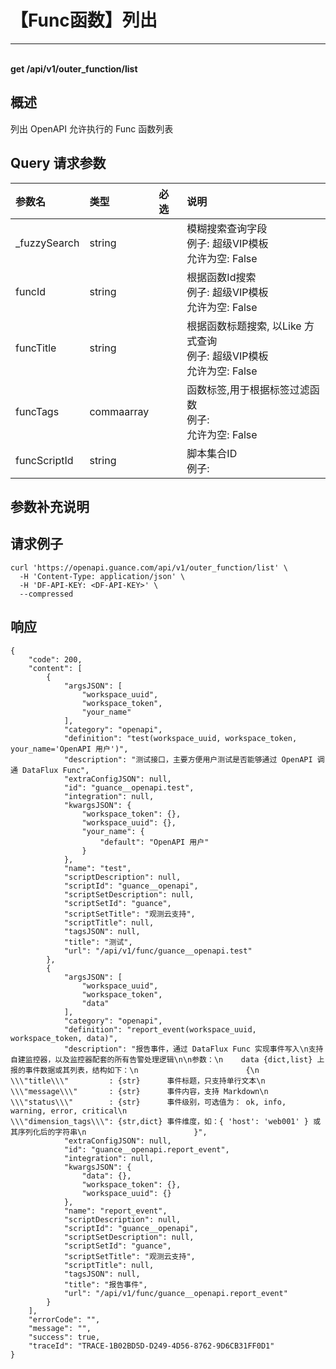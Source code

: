 # 【Func函数】列出

---

<br />**get /api/v1/outer_function/list**

## 概述
列出 OpenAPI 允许执行的 Func 函数列表




## Query 请求参数

| 参数名        | 类型     | 必选   | 说明              |
|:-----------|:-------|:-----|:----------------|
| _fuzzySearch | string |  | 模糊搜索查询字段<br>例子: 超级VIP模板 <br>允许为空: False <br> |
| funcId | string |  | 根据函数Id搜索<br>例子: 超级VIP模板 <br>允许为空: False <br> |
| funcTitle | string |  | 根据函数标题搜索, 以Like 方式查询<br>例子: 超级VIP模板 <br>允许为空: False <br> |
| funcTags | commaarray |  | 函数标签,用于根据标签过滤函数<br>例子:  <br>允许为空: False <br> |
| funcScriptId | string |  | 脚本集合ID<br>例子:  <br> |

## 参数补充说明





## 请求例子
```shell
curl 'https://openapi.guance.com/api/v1/outer_function/list' \
  -H 'Content-Type: application/json' \
  -H 'DF-API-KEY: <DF-API-KEY>' \
  --compressed
```




## 响应
```shell
{
    "code": 200,
    "content": [
        {
            "argsJSON": [
                "workspace_uuid",
                "workspace_token",
                "your_name"
            ],
            "category": "openapi",
            "definition": "test(workspace_uuid, workspace_token, your_name='OpenAPI 用户')",
            "description": "测试接口，主要方便用户测试是否能够通过 OpenAPI 调通 DataFlux Func",
            "extraConfigJSON": null,
            "id": "guance__openapi.test",
            "integration": null,
            "kwargsJSON": {
                "workspace_token": {},
                "workspace_uuid": {},
                "your_name": {
                    "default": "OpenAPI 用户"
                }
            },
            "name": "test",
            "scriptDescription": null,
            "scriptId": "guance__openapi",
            "scriptSetDescription": null,
            "scriptSetId": "guance",
            "scriptSetTitle": "观测云支持",
            "scriptTitle": null,
            "tagsJSON": null,
            "title": "测试",
            "url": "/api/v1/func/guance__openapi.test"
        },
        {
            "argsJSON": [
                "workspace_uuid",
                "workspace_token",
                "data"
            ],
            "category": "openapi",
            "definition": "report_event(workspace_uuid, workspace_token, data)",
            "description": "报告事件，通过 DataFlux Func 实现事件写入\n支持自建监控器，以及监控器配套的所有告警处理逻辑\n\n参数：\n    data {dict,list} 上报的事件数据或其列表，结构如下：\n                        {\n                            \\\"title\\\"         : {str}      事件标题，只支持单行文本\n                            \\\"message\\\"       : {str}      事件内容，支持 Markdown\n                            \\\"status\\\"        : {str}      事件级别，可选值为： ok, info, warning, error, critical\n                            \\\"dimension_tags\\\": {str,dict} 事件维度，如：{ 'host': 'web001' } 或其序列化后的字符串\n                        }",
            "extraConfigJSON": null,
            "id": "guance__openapi.report_event",
            "integration": null,
            "kwargsJSON": {
                "data": {},
                "workspace_token": {},
                "workspace_uuid": {}
            },
            "name": "report_event",
            "scriptDescription": null,
            "scriptId": "guance__openapi",
            "scriptSetDescription": null,
            "scriptSetId": "guance",
            "scriptSetTitle": "观测云支持",
            "scriptTitle": null,
            "tagsJSON": null,
            "title": "报告事件",
            "url": "/api/v1/func/guance__openapi.report_event"
        }
    ],
    "errorCode": "",
    "message": "",
    "success": true,
    "traceId": "TRACE-1B02BD5D-D249-4D56-8762-9D6CB31FF0D1"
} 
```




